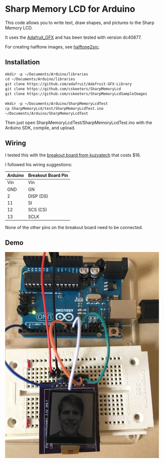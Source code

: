 Sharp Memory LCD for Arduino
============================

This code allows you to write text, draw shapes, and pictures to the Sharp Memory LCD.

It uses the [Adafruit_GFX](https://github.com/adafruit/Adafruit-GFX-Library) and has been tested with version dc40877.

For creating halftone images, see [halftone2src](https://github.com/cskeeters/halftone2src).

Installation
------------

    mkdir -p ~/Documents/Arduino/libraries
    cd ~/Documents/Arduino/libraries
    git clone https://github.com/adafruit/Adafruit-GFX-Library
    git clone https://github.com/cskeeters/SharpMemoryLcd
    git clone https://github.com/cskeeters/SharpMemoryLcdSampleImages

    mkdir -p ~/Documents/Arduino/SharpMemoryLcdTest
    cp SharpMemoryLcd/test/SharpMemoryLcdTest.ino ~/Documents/Arduino/SharpMemoryLcdTest

Then just open SharpMemoryLcdTest/SharpMemoryLcdTest.ino with the Arduino SDK, compile, and upload.

Wiring
------

I tested this with the [breakout board from kuzyatech](http://kuzyatech.com/tag/sharp-memory-lcd) that costs $16.

I followed his wiring suggestions:

Arduino | Breakout Board Pin
--------|-------------------
Vin     | Vin
GND     | GN
2       | DISP (DS)
11      | SI
12      | SCS (CS)
13      | SCLK

None of the other pins on the breakout board need to be connected.

Demo
----

<img width="600" src="SharpMemoryLcdChadDemo.jpg"/>
